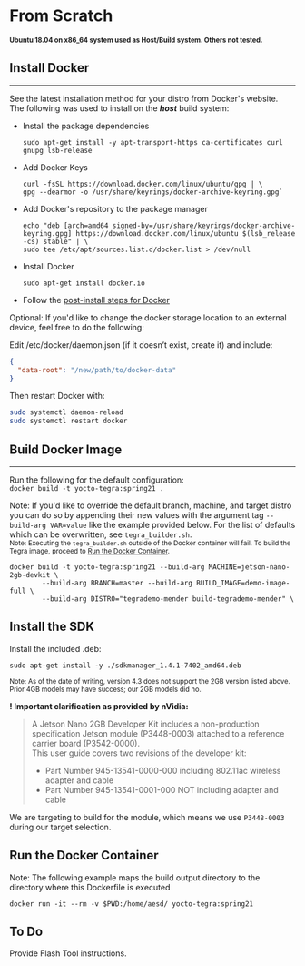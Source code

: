 
# From Scratch  

**<sub>Ubuntu 18.04 on x86_64 system used as Host/Build system. Others not tested.</sub>**  

## Install Docker  
---
See the latest installation method for your distro from Docker's website.  
The following was used to install on the **_host_** build system:  

* Install the package dependencies

    ```shell
    sudo apt-get install -y apt-transport-https ca-certificates curl gnupg lsb-release
    ```

* Add Docker Keys  

    ```shell
    curl -fsSL https://download.docker.com/linux/ubuntu/gpg | \
    gpg --dearmor -o /usr/share/keyrings/docker-archive-keyring.gpg`
    ```

* Add Docker's repository to the package manager

    ```shell
    echo "deb [arch=amd64 signed-by=/usr/share/keyrings/docker-archive-keyring.gpg] https://download.docker.com/linux/ubuntu $(lsb_release -cs) stable" | \
    sudo tee /etc/apt/sources.list.d/docker.list > /dev/null
    ```

* Install Docker

    ```shell
    sudo apt-get install docker.io
    ```

* Follow the [post-install steps for Docker](https://docs.docker.com/engine/install/linux-postinstall/)  

Optional:
If you'd like to change the docker storage location to an external device, feel free to do the following:

Edit /etc/docker/daemon.json (if it doesn’t exist, create it) and include:

```json
{
  "data-root": "/new/path/to/docker-data"
}
```

Then restart Docker with:

```bash
sudo systemctl daemon-reload
sudo systemctl restart docker
```

## Build Docker Image
---
Run the following for the default configuration:  
`docker build -t yocto-tegra:spring21 .`  

Note: If you'd like to override the default branch, machine, and target distro you can do so by appending their new values with the argument tag `--build-arg VAR=value` like the example provided below. For the list of defaults which can be overwritten, see `tegra_builder.sh`.  
<sub>Note: Executing the `tegra_builder.sh` outside of the Docker container will fail. To build the Tegra image, proceed to [Run the Docker Container](#Run-the-Docker-Container).</sub>  

```shell
docker build -t yocto-tegra:spring21 --build-arg MACHINE=jetson-nano-2gb-devkit \
        --build-arg BRANCH=master --build-arg BUILD_IMAGE=demo-image-full \
        --build-arg DISTRO="tegrademo-mender build-tegrademo-mender" \
```

## Install the SDK

Install the included .deb:  

`sudo apt-get install -y ./sdkmanager_1.4.1-7402_amd64.deb`

<sub>Note: As of the date of writing, version 4.3 does not support the 2GB version listed above. Prior 4GB models may have success; our 2GB models did no.</sub>

**! Important clarification as provided by nVidia:**
> A Jetson Nano 2GB Developer Kit includes a non-production specification Jetson module (P3448-0003) attached to a reference carrier board (P3542-0000).  
> This user guide covers two revisions of the developer kit:  
>
> * Part Number 945-13541-0000-000 including 802.11ac wireless adapter and cable  
> * Part Number 945-13541-0001-000 NOT including adapter and cable  

We are targeting to build for the module, which means we use `P3448-0003` during our target selection.  

## Run the Docker Container  

Note: The following example maps the build output directory to the directory where this Dockerfile is executed  

```shell
docker run -it --rm -v $PWD:/home/aesd/ yocto-tegra:spring21
```

## To Do

Provide Flash Tool instructions.
